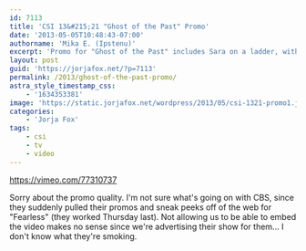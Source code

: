 ```yaml
---
id: 7113
title: 'CSI 13&#215;21 "Ghost of the Past" Promo'
date: '2013-05-05T10:48:43-07:00'
authorname: 'Mika E. (Ipstenu)'
excerpt: 'Promo for "Ghost of the Past" includes Sara on a ladder, with a knife.'
layout: post
guid: 'https://jorjafox.net/?p=7113'
permalink: /2013/ghost-of-the-past-promo/
astra_style_timestamp_css:
    - '1634353381'
image: 'https://static.jorjafox.net/wordpress/2013/05/csi-1321-promo1.jpg'
categories:
    - 'Jorja Fox'
tags:
    - csi
    - tv
    - video
---
```


https://vimeo.com/77310737

Sorry about the promo quality. I'm not sure what's going on with CBS, since they suddenly pulled their promos and sneak peeks off of the web for "Fearless" (they worked Thursday last). Not allowing us to be able to embed the video makes no sense since we're advertising their show for them... I don't know what they're smoking.

